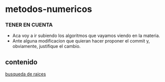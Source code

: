 # metodos-numericos
### TENER EN CUENTA
<ul>
<li>Aca voy a ir subiendo los algoritmos que vayamos viendo en la materia.
<li>Ante alguna modificacion que quieran hacer proponer el commit y, obviamente, justifique el cambio.
</ul>

## contenido
[busqueda de raices](angelo59930/metodos-numericos/busqueda-de-raices/)
